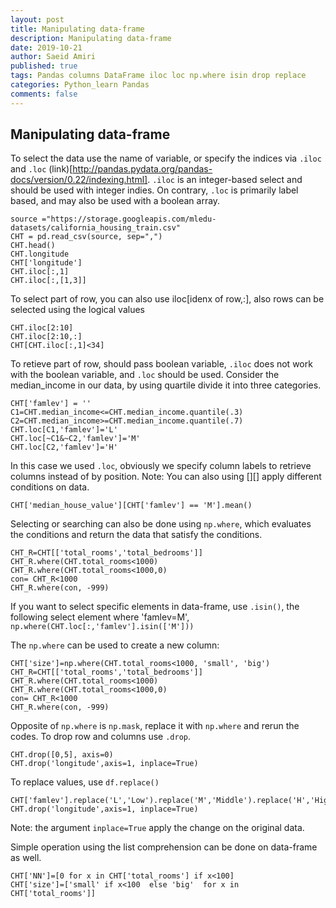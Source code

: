 ```yaml
---
layout: post
title: Manipulating data-frame
description: Manipulating data-frame
date: 2019-10-21
author: Saeid Amiri
published: true
tags: Pandas columns DataFrame iloc loc np.where isin drop replace
categories: Python_learn Pandas
comments: false
---
```

## Manipulating data-frame
To select the data use the name of variable, or specify the indices via `.iloc` and `.loc` (link)[http://pandas.pydata.org/pandas-docs/version/0.22/indexing.html].  `.iloc` is an integer-based select and should be used with integer indies. On contrary, `.loc`   is primarily label based, and may also be used with a boolean array.


```
source ="https://storage.googleapis.com/mledu-datasets/california_housing_train.csv"
CHT = pd.read_csv(source, sep=",")
CHT.head()
CHT.longitude
CHT['longitude']
CHT.iloc[:,1]
CHT.iloc[:,[1,3]]
```

To select part of row, you can also use iloc[idenx of row,:], also rows can be selected using the logical values

```
CHT.iloc[2:10]
CHT.iloc[2:10,:]
CHT[CHT.iloc[:,1]<34]
```

To retieve part of row, should pass boolean variable, ```.iloc``` does not work with the boolean variable, and ```.loc``` should be used.  Consider the median_income in our data, by using quartile divide it into three categories.
```
CHT['famlev'] = ''
C1=CHT.median_income<=CHT.median_income.quantile(.3)
C2=CHT.median_income>=CHT.median_income.quantile(.7)
CHT.loc[C1,'famlev']='L'
CHT.loc[~C1&~C2,'famlev']='M'
CHT.loc[C2,'famlev']='H'
```

In this case we used `.loc`, obviously we specify column labels to retrieve columns instead of by position. Note: You can also using [][] apply different conditions on data.  

```
CHT['median_house_value'][CHT['famlev'] == 'M'].mean()
```

Selecting or searching can also be done using ```np.where```,  which evaluates the conditions and return the data that satisfy the conditions.
```
CHT_R=CHT[['total_rooms','total_bedrooms']]
CHT_R.where(CHT.total_rooms<1000)
CHT_R.where(CHT.total_rooms<1000,0)
con= CHT_R<1000
CHT_R.where(con, -999)
```

If you want to select specific elements in data-frame, use `.isin()`,  the following select element where 'famlev=M',
```np.where(CHT.loc[:,'famlev'].isin(['M']))```

The ```np.where``` can be used to create a new column:

```
CHT['size']=np.where(CHT.total_rooms<1000, 'small', 'big')
CHT_R=CHT[['total_rooms','total_bedrooms']]
CHT_R.where(CHT.total_rooms<1000)
CHT_R.where(CHT.total_rooms<1000,0)
con= CHT_R<1000
CHT_R.where(con, -999)
```
Opposite of `np.where` is `np.mask`, replace it with `np.where` and rerun the codes. 
To drop row and columns use ```.drop```.
```
CHT.drop([0,5], axis=0)
CHT.drop('longitude',axis=1, inplace=True)
```

To replace values, use `df.replace()`

```
CHT['famlev'].replace('L','Low').replace('M','Middle').replace('H','High')
CHT.drop('longitude',axis=1, inplace=True)
```

Note: the argument ```inplace=True``` apply the change on the original data.

Simple operation using the list comprehension can be done on data-frame as well.
```
CHT['NN']=[0 for x in CHT['total_rooms'] if x<100]
CHT['size']=['small' if x<100  else 'big'  for x in CHT['total_rooms']]
